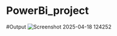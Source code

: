 # PowerBi_project
#Output 
![Screenshot 2025-04-18 124252](https://github.com/user-attachments/assets/be25d092-18b7-4f3e-b69c-b016d058eec0)

